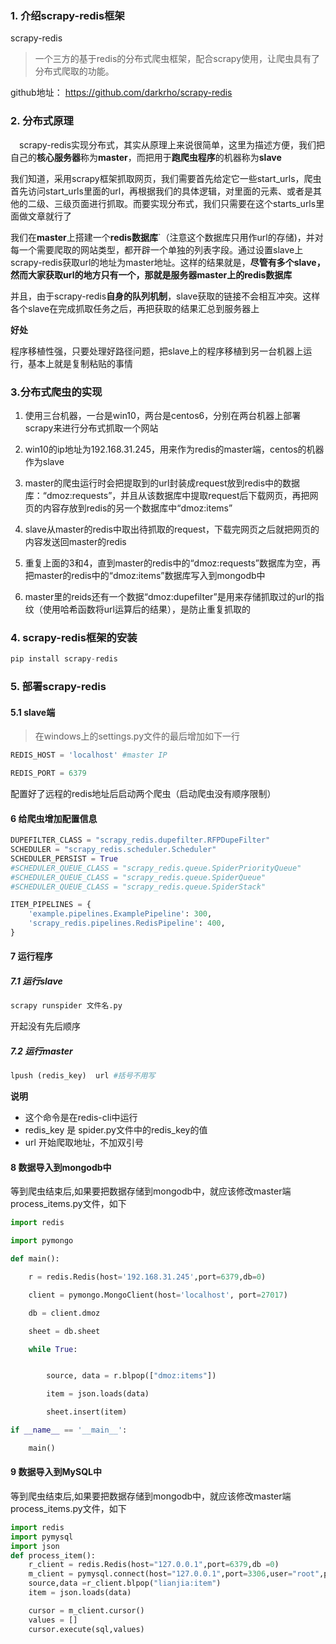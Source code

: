 ### 1. 介绍scrapy-redis框架
scrapy-redis
> 一个三方的基于redis的分布式爬虫框架，配合scrapy使用，让爬虫具有了分布式爬取的功能。

github地址：
https://github.com/darkrho/scrapy-redis

### 2. 分布式原理
　scrapy-redis实现分布式，其实从原理上来说很简单，这里为描述方便，我们把自己的**核心服务器**称为**master**，而把用于**跑爬虫程序**的机器称为**slave**

我们知道，采用scrapy框架抓取网页，我们需要首先给定它一些start_urls，爬虫首先访问start_urls里面的url，再根据我们的具体逻辑，对里面的元素、或者是其他的二级、三级页面进行抓取。而要实现分布式，我们只需要在这个starts_urls里面做文章就行了

我们在**master**上搭建一个**redis数据库**`（注意这个数据库只用作url的存储)，并对每一个需要爬取的网站类型，都开辟一个单独的列表字段。通过设置slave上scrapy-redis获取url的地址为master地址。这样的结果就是，**尽管有多个slave，然而大家获取url的地方只有一个，那就是服务器master上的redis数据库**

并且，由于scrapy-redis**自身的队列机制**，slave获取的链接不会相互冲突。这样各个slave在完成抓取任务之后，再把获取的结果汇总到服务器上

**好处**

程序移植性强，只要处理好路径问题，把slave上的程序移植到另一台机器上运行，基本上就是复制粘贴的事情

### 3.分布式爬虫的实现
1. 使用三台机器，一台是win10，两台是centos6，分别在两台机器上部署scrapy来进行分布式抓取一个网站

2. win10的ip地址为192.168.31.245，用来作为redis的master端，centos的机器作为slave

3. master的爬虫运行时会把提取到的url封装成request放到redis中的数据库：“dmoz:requests”，并且从该数据库中提取request后下载网页，再把网页的内容存放到redis的另一个数据库中“dmoz:items”

4. slave从master的redis中取出待抓取的request，下载完网页之后就把网页的内容发送回master的redis

5. 重复上面的3和4，直到master的redis中的“dmoz:requests”数据库为空，再把master的redis中的“dmoz:items”数据库写入到mongodb中

6. master里的reids还有一个数据“dmoz:dupefilter”是用来存储抓取过的url的指纹（使用哈希函数将url运算后的结果），是防止重复抓取的


### 4. scrapy-redis框架的安装
```python
pip install scrapy-redis
```

### 5. 部署scrapy-redis

#### 5.1 slave端
> 在windows上的settings.py文件的最后增加如下一行
```python
REDIS_HOST = 'localhost' #master IP

REDIS_PORT = 6379

```

配置好了远程的redis地址后启动两个爬虫（启动爬虫没有顺序限制）
#### 6 给爬虫增加配置信息

```python
DUPEFILTER_CLASS = "scrapy_redis.dupefilter.RFPDupeFilter"
SCHEDULER = "scrapy_redis.scheduler.Scheduler"
SCHEDULER_PERSIST = True
#SCHEDULER_QUEUE_CLASS = "scrapy_redis.queue.SpiderPriorityQueue"
#SCHEDULER_QUEUE_CLASS = "scrapy_redis.queue.SpiderQueue"
#SCHEDULER_QUEUE_CLASS = "scrapy_redis.queue.SpiderStack"

ITEM_PIPELINES = {
    'example.pipelines.ExamplePipeline': 300,
    'scrapy_redis.pipelines.RedisPipeline': 400,
}


```

#### 7 运行程序
##### 7.1 运行slave
```python
scrapy runspider 文件名.py
```
开起没有先后顺序

##### 7.2 运行master
```python
lpush (redis_key)  url #括号不用写
```
**说明**
- 这个命令是在redis-cli中运行
- redis_key 是 spider.py文件中的redis_key的值
- url 开始爬取地址，不加双引号


#### 8 数据导入到mongodb中

等到爬虫结束后,如果要把数据存储到mongodb中，就应该修改master端process_items.py文件，如下

```python
import redis

import pymongo

def main():

    r = redis.Redis(host='192.168.31.245',port=6379,db=0)

    client = pymongo.MongoClient(host='localhost', port=27017)

    db = client.dmoz

    sheet = db.sheet

    while True:


        source, data = r.blpop(["dmoz:items"])

        item = json.loads(data)

        sheet.insert(item)

if __name__ == '__main__':

    main()
```
#### 9 数据导入到MySQL中

等到爬虫结束后,如果要把数据存储到mongodb中，就应该修改master端process_items.py文件，如下

```python
import redis
import pymysql
import json
def process_item():
    r_client = redis.Redis(host="127.0.0.1",port=6379,db =0)
    m_client = pymysql.connect(host="127.0.0.1",port=3306,user="root",passowrd="123456",db="lianjia")
    source,data =r_client.blpop("lianjia:item")
    item = json.loads(data)

    cursor = m_client.cursor()
    values = []
    cursor.execute(sql,values)
```